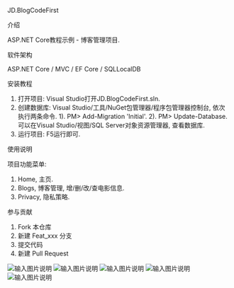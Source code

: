 JD.BlogCodeFirst

介绍

ASP.NET Core教程示例 - 博客管理项目.

软件架构

ASP.NET Core / MVC / EF Core / SQLLocalDB

安装教程

1. 打开项目:
Visual Studio打开JD.BlogCodeFirst.sln.
2. 创建数据库:
Visual Studio/工具/NuGet包管理器/程序包管理器控制台, 依次执行两条命令.
1). PM> Add-Migration 'Initial'.
2). PM> Update-Database.
可以在Visual Studio/视图/SQL Server对象资源管理器, 查看数据库.
3. 运行项目:
F5运行即可.

使用说明

项目功能菜单:
1. Home, 主页.
2. Blogs, 博客管理, 增/删/改/查电影信息.
3. Privacy, 隐私策略.

参与贡献

1. Fork 本仓库
2. 新建 Feat_xxx 分支
3. 提交代码
4. 新建 Pull Request

![输入图片说明](https://images.gitee.com/uploads/images/2019/0908/181331_11fe8964_2265734.png "JD.BlogCodeFirst1.png")
![输入图片说明](https://images.gitee.com/uploads/images/2019/0908/181339_256b532e_2265734.png "JD.BlogCodeFirst2.png")
![输入图片说明](https://images.gitee.com/uploads/images/2019/0908/181348_3e46cbe0_2265734.png "JD.BlogCodeFirst3.png")
![输入图片说明](https://images.gitee.com/uploads/images/2019/0908/181356_bf510cbd_2265734.png "JD.BlogCodeFirst4.png")
![输入图片说明](https://images.gitee.com/uploads/images/2019/0908/181408_36fec725_2265734.png "JD.BlogCodeFirst5.png")
